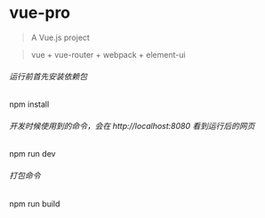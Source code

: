 # vue-pro

> A Vue.js project          

> vue + vue-router + webpack + element-ui

###### 运行前首先安装依赖包
npm install

###### 开发时候使用到的命令，会在 http://localhost:8080 看到运行后的网页
npm run dev

###### 打包命令
npm run build



